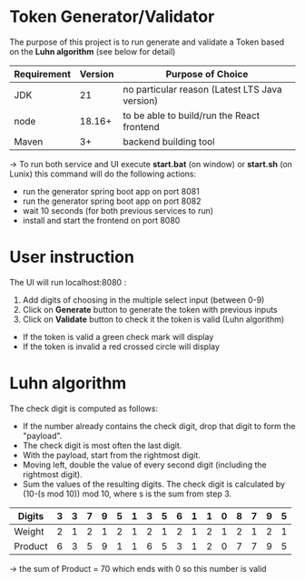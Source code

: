 # Token Generator/Validator 
The purpose of this project is to run generate and validate a Token based on the **Luhn algorithm** (see below for detail)

| Requirement | Version | Purpose of Choice                               |
|-------------|---------|-------------------------------------------------|
| JDK         | 21      | no particular reason  (Latest LTS Java version) |
| node        | 18.16+  | to be able to build/run the React frontend      |
| Maven       | 3+      | backend building tool                           |

-> To run both service and UI  execute **start.bat** (on window) or **start.sh** (on Lunix)
this command will do the following actions:
- run the generator spring boot app on port 8081
- run the generator spring boot app on port 8082
- wait 10 seconds (for both previous services to run)
- install and start the frontend on port 8080

# User instruction
The UI will run localhost:8080 :
1) Add digits of choosing in the multiple select input (between 0-9)
2) Click on **Generate** button to generate the token with previous inputs
3) Click on **Validate** button to check it the token is valid (Luhn algorithm)
- If the token is valid a green check mark will display
- If the token is invalid a red crossed circle will display

# Luhn algorithm

The check digit is computed as follows:

- If the number already contains the check digit, drop that digit to form the "payload".
- The check digit is most often the last digit.
- With the payload, start from the rightmost digit.
- Moving left, double the value of every second digit (including the rightmost digit).
- Sum the values of the resulting digits.
The check digit is calculated by (10-(s  mod 10)) mod 10, where s is the sum from step 3.

| Digits  | 3 | 3 | 7 | 9 | 5 | 1 | 3 | 5 | 6 | 1 | 1 | 0 | 8 | 7 | 9 | 5 |
|---------|---|---|---|---|---|---|---|---|---|---|---|---|---|---|---|---|
| Weight  | 2 | 1 | 2 | 1 | 2 | 1 | 2 | 1 | 2 | 1 | 2 | 1 | 2 | 1 | 2 | 1 |
| Product | 6 | 3 | 5 | 9 | 1 | 1 | 6 | 5 | 3 | 1 | 2 | 0 | 7 | 7 | 9 | 5 |

-> the sum of Product = 70 which ends with 0 so this number is valid
